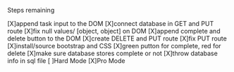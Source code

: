Steps remaining

[X]append task input to the DOM
[X]connect database in GET and PUT route
[X]fix null values/ [object, object] on DOM
[X]append complete and delete button to the DOM
[X]create DELETE and PUT route
[X]fix PUT route
[X]install/source bootstrap and CSS
[X]green putton for complete, red for delete
[X]make sure database stores complete or not
[X]throw database info in sql file
[ ]Hard Mode
[X]Pro Mode
